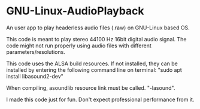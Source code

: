 # GNU-Linux-AudioPlayback
An user app to play headerless audio files (.raw) on GNU-Linux based OS.

This code is meant to play stereo 44100 Hz 16bit digital audio signal. The code might not run properly using audio files with different parameters/resolutions.

This code uses the ALSA build resources. If not installed, they can be installed by entering the following command line on terminal: 
"sudo apt install libasound2-dev"

When compiling, asoundlib resource link must be called. "-lasound".

I made this code just for fun. Don't expect professional performance from it.
